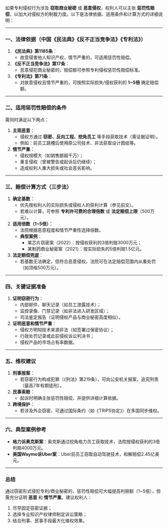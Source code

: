 如果专利侵权行为涉及 **窃取商业秘密** 或 **恶意侵权**，权利人可以主张 **惩罚性赔偿**，以加大对侵权方的制裁力度。以下是法律依据、适用条件和计算方式的详细说明：

---

### **一、法律依据（中国《民法典》《反不正当竞争法》《专利法》）**
1. **《民法典》第1185条**：  
   - 故意侵害他人知识产权，情节严重的，可适用惩罚性赔偿。  
2. **《反不正当竞争法》第17条**：  
   - 恶意侵犯商业秘密的，赔偿额可参照专利侵权惩罚性赔偿标准。  
3. **《专利法》第71条**：  
   - 对故意侵权且情节严重的，可按照实际损失/侵权获利的 **1~5倍** 确定赔偿额。  

---

### **二、适用惩罚性赔偿的条件**
需同时满足以下两点：  
1. **主观恶意**：  
   - 侵权方通过 **窃密、反向工程、挖角员工** 等手段获取技术（需证据证明）。  
   - 例如：前员工跳槽后使用原公司技术、非法获取设计图纸等。  
2. **情节严重**：  
   - 侵权规模大（如销售额超千万）；  
   - 重复侵权（曾被警告或起诉后仍继续）；  
   - 造成权利人重大损失或社会恶劣影响。  

---

### **三、赔偿计算方式（三步法）**
1. **确定基数**：  
   - 优先按权利人的实际损失或侵权人的获利计算（参见前文）。  
   - 若难以计算，可参照 **专利许可费的合理倍数** 或 **法定赔偿上限**（500万元）。  
2. **适用倍数（1~5倍）**：  
   - 法院根据恶意程度和情节严重性选择倍数。  
   - **典型案例**：  
     - 某芯片窃密案（2022）：按侵权获利的3倍判赔3000万元；  
     - 某制药商业秘密案（2021）：按实际损失的5倍判赔1.5亿元。  
3. **法定赔偿兜底**：  
   - 若基数无法确定，但符合恶意侵权，法院可在法定赔偿范围内从重处罚（如顶格500万元）。  

---

### **四、关键证据准备**
1. **证明窃密行为**：  
   - 内部邮件、聊天记录（如员工泄露技术）；  
   - 监控录像、门禁记录（如非法进入研发区域）；  
   - 司法鉴定报告（证明侵权产品与商业秘密高度相似）。  
2. **证明恶意和情节严重**：  
   - 侵权方明知技术来源非法（如签署过保密协议）；  
   - 行政处罚记录或此前侵权诉讼判决书；  
   - 侵权产品的市场占有率数据。  

---

### **五、维权建议**
1. **刑事报案**：  
   - 若窃密行为构成犯罪（《刑法》第219条），可向公安机关报案，追究刑责（最高7年有期徒刑）。  
2. **民事索赔**：  
   - 起诉时明确主张惩罚性赔偿，并提供详细计算依据。  
3. **跨境保护**：  
   - 若涉及外企窃密，可通过国际条约（如《TRIPS协定》）在多国同步维权。  

---

### **六、典型案例参考**
- **格力诉奥克斯案**：奥克斯通过挖角格力员工获取技术，法院按侵权获利的3倍判赔4000万元。  
- **美国Waymo诉Uber案**：Uber前员工窃取自动驾驶技术，和解赔偿2.45亿美元。  

---

### **总结**
通过窃密形式侵犯专利/商业秘密的，惩罚性赔偿可大幅提高判赔额（1~5倍），但需充分证明 **恶意** 和 **情节严重**。建议权利人：  
1. 尽早固定窃密证据；  
2. 选择专业知识产权律师制定诉讼策略；  
3. 结合刑事、民事手段最大化维权效果。